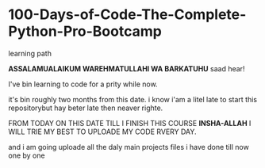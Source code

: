 # 100-Days-of-Code-The-Complete-Python-Pro-Bootcamp
learning path

**ASSALAMUALAIKUM WAREHMATULLAHI WA BARKATUHU**
saad hear!

I've bin learning to code for a prity while now.

it's bin roughly two months from this date. i know i'am a litel late to start this repositorybut hay beter late then neaver righte.

FROM TODAY ON THIS DATE TILL I FINISH THIS COURSE **INSHA-ALLAH** I WILL TRIE MY BEST TO UPLOADE MY CODE RVERY DAY.

and i am going uploade all the daly main projects files i have done till now one by one
